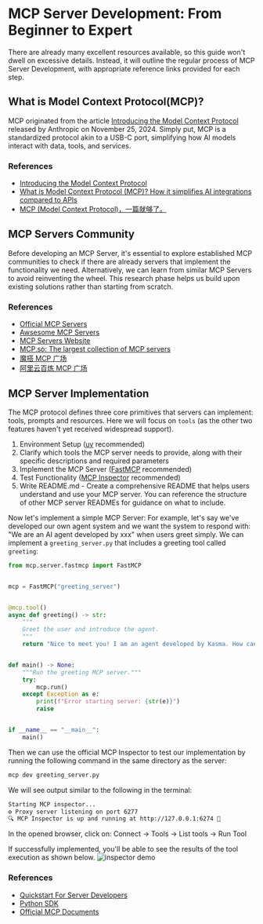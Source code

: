 # MCP Server Development: From Beginner to Expert
There are already many excellent resources available, so this guide won't dwell on excessive details. Instead, it will outline the regular process of MCP Server Development, with appropriate reference links provided for each step.

## What is Model Context Protocol(MCP)?
MCP originated from the article [Introducing the Model Context Protocol](https://www.anthropic.com/news/model-context-protocol) released by Anthropic on November 25, 2024. Simply put, MCP is a standardized protocol akin to a USB-C port, simplifying how AI models interact with data, tools, and services.

### References
- [Introducing the Model Context Protocol](https://www.anthropic.com/news/model-context-protocol)
- [What is Model Context Protocol (MCP)? How it simplifies AI integrations compared to APIs](https://norahsakal.com/blog/mcp-vs-api-model-context-protocol-explained/)
- [MCP (Model Context Protocol)，一篇就够了。](https://zhuanlan.zhihu.com/p/29001189476)

## MCP Servers Community
Before developing an MCP Server, it's essential to explore established MCP communities to check if there are already servers that implement the functionality we need. Alternatively, we can learn from similar MCP Servers to avoid reinventing the wheel. This research phase helps us build upon existing solutions rather than starting from scratch.

### References
- [Official MCP Servers](https://github.com/modelcontextprotocol/servers)
- [Awsesome MCP Servers](https://github.com/punkpeye/awesome-mcp-servers)
- [MCP Servers Website](https://mcpservers.org/)
- [MCP.so: The largest collection of MCP servers](https://mcp.so/)
- [魔搭 MCP 广场](https://modelscope.cn/mcp)
- [阿里云百炼 MCP 广场](https://bailian.console.aliyun.com/?spm=a2c4g.11186623.0.0.48571e19QfWzsg&tab=mcp#/mcp-market)

## MCP Server Implementation
The MCP protocol defines three core primitives that servers can implement: tools, prompts and resources. Here we will focus on `tools` (as the other two features haven't yet received widespread support).

1. Environment Setup ([uv](https://docs.astral.sh/uv/) recommended)
2. Clarify which tools the MCP server needs to provide, along with their specific descriptions and required parameters
3. Implement the MCP Server ([FastMCP](https://gofastmcp.com/getting-started/welcome) recommended)
4. Test Functionality ([MCP Inspector](https://github.com/modelcontextprotocol/inspector) recommended)
5. Write README.md - Create a comprehensive README that helps users understand and use your MCP server. You can reference the structure of other MCP server READMEs for guidance on what to include.

Now let's implement a simple MCP Server:
For example, let's say we've developed our own agent system and we want the system to respond with: "We are an AI agent developed by xxx" when users greet simply. We can implement a `greeting_server.py` that includes a greeting tool called `greeting`:
```python
from mcp.server.fastmcp import FastMCP


mcp = FastMCP("greeting_server")


@mcp.tool()
async def greeting() -> str:
    """
    Greet the user and introduce the agent.
    """
    return "Nice to meet you! I am an agent developed by Kasma. How can I assist you today?😃"


def main() -> None:
    """Run the greeting MCP server."""
    try:
        mcp.run()
    except Exception as e:
        print(f"Error starting server: {str(e)}")
        raise


if __name__ == "__main__":
    main()
```
Then we can use the official MCP Inspector to test our implementation by running the following command in the same directory as the server:
```bash
mcp dev greeting_server.py
```
We will see output similar to the following in the terminal:
```bash
Starting MCP inspector...
⚙️ Proxy server listening on port 6277
🔍 MCP Inspector is up and running at http://127.0.0.1:6274 🚀
```
In the opened browser, click on: Connect &rarr; Tools &rarr; List tools &rarr; Run Tool

If successfully implemented, you'll be able to see the results of the tool execution as shown below.
![inspector demo](../assets/inspector_demo.png)

### References
- [Quickstart For Server Developers](https://modelcontextprotocol.io/quickstart/server)
- [Python SDK](https://github.com/modelcontextprotocol/python-sdk)
- [Official MCP Documents](https://modelcontextprotocol.io/introduction)

